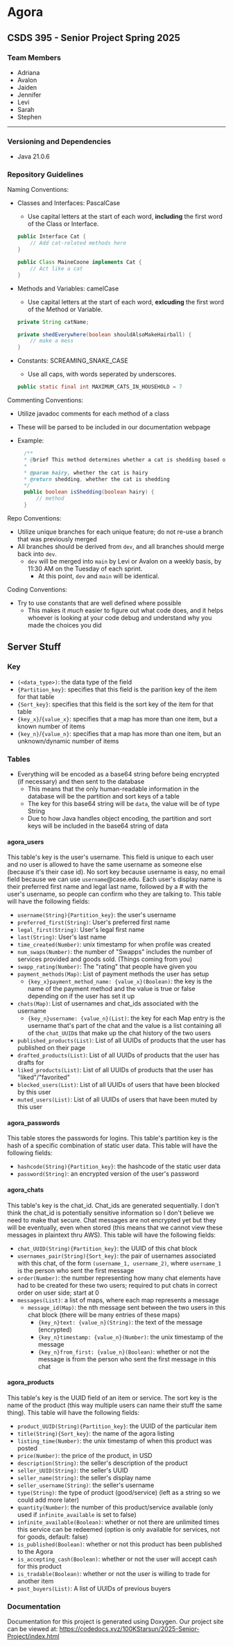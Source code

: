 # Agora

## CSDS 395 - Senior Project Spring 2025

### Team Members

- Adriana
- Avalon
- Jaiden
- Jennifer
- Levi
- Sarah
- Stephen

---

### Versioning and Dependencies

- Java 21.0.6

### Repository Guidelines

Naming Conventions:

- Classes and Interfaces: PascalCase
    - Use capital letters at the start of each word, **including** the first word of the Class or Interface.

    ```java
    public Interface Cat {
        // Add cat-related methods here
    }

    public Class MaineCoone implements Cat {
        // Act like a cat
    }
    ```

- Methods and Variables: camelCase
    - Use capital letters at the start of each word, **exlcuding** the first word of the Method or Variable.

    ```java
    private String catName;
    
    private shedEverywhere(boolean shouldAlsoMakeHairball) {
        // make a mess
    }
    ```

- Constants: SCREAMING_SNAKE_CASE
    - Use all caps, with words seperated by underscores.

    ```java
    public static final int MAXIMUM_CATS_IN_HOUSEHOLD = 7
    ```
Commenting Conventions:

- Utilize javadoc comments for each method of a class
- These will be parsed to be included in our documentation webpage

- Example:
  ```java
    /**
    * @brief This method determines whether a cat is shedding based on inputs
    *
    * @param hairy, whether the cat is hairy
    * @return shedding, whether the cat is shedding
    */
    public boolean isShedding(boolean hairy) {
        // method
    }
    ```

Repo Conventions:

- Utilize unique branches for each unique feature; do not re-use a branch that was previously merged
- All branches should be derived from `dev`, and all branches should merge back into `dev`.
    - `dev` will be merged into `main` by Levi or Avalon on a weekly basis, by 11:30 AM on the Tuesday of each sprint.
        - At this point, `dev` and `main` will be identical.

Coding Conventions:

- Try to use constants that are well defined where possible
    - This makes it *much* easier to figure out what code does, and it helps whoever is looking at your code debug and understand why you made the choices you did

## Server Stuff

### Key

- `(<data_type>)`: the data type of the field
- `{Partition_key}`: specifies that this field is the parition key of the item for that table
- `{Sort_key}`: specifies that this field is the sort key of the item for that table
- `{key_x}`/`{value_x}`: specifies that a map has more than one item, but a known number of items
- `{key_n}`/`{value_n}`: specifies that a map has more than one item, but an unknown/dynamic number of items

### Tables

- Everything will be encoded as a base64 string before being encrypted (if necessary) and then sent to the database
    - This means that the only human-readable information in the database will be the partition and sort keys of a table
    - The key for this base64 string will be `data`, the value will be of type String
    - Due to how Java handles object encoding, the partition and sort keys will be included in the base64 string of data

#### agora_users

This table's key is the user's username. This field is unique to each user and no user is allowed to have the same username as someone else (because it's their case id). No sort key because username is easy, no email field because we can use `username`@case.edu. Each user's display name is their preferred first name and legal last name, followed by a # with the user's username, so people can confirm who they are talking to. This table will have the following fields:

- `username(String){Partition_key}`: the user's username
- `preferred_first(String)`: User's preferred first name
- `legal_first(String)`: User's legal first name
- `last(String)`: User's last name
- `time_created(Number)`: unix timestamp for when profile was created
- `num_swaps(Number)`: the number of "Swapps" includes the number of services provided and goods sold. (Things coming from you)
- `swapp_rating(Number)`: The "rating" that people have given you
- `payment_methods(Map)`: List of payment methods the user has setup
    - `{key_x}payment_method_name: {value_x}(Boolean)`: the key is the name of the payment method and the value is true or false depending on if the user has set it up
- `chats(Map)`: List of usernames and chat_ids associated with the username
    - `{key_n}username: {value_n}(List)`: the key for each Map entry is the username that's part of the chat and the value is a list containing all of the `chat_UUID`s that make up the chat history of the two users
- `published_products(List)`: List of all UUIDs of products that the user has published on their page
- `drafted_products(List)`: List of all UUIDs of products that the user has drafts for
- `liked_products(List)`: List of all UUIDs of products that the user has "liked"/"favorited"
- `blocked_users(List)`: List of all UUIDs of users that have been blocked by this user
- `muted_users(List)`: List of all UUIDs of users that have been muted by this user

#### agora_passwords

This table stores the passwords for logins. This table's partition key is the hash of a specific combination of static user data. This table will have the following fields:

- `hashcode(String){Partition_key}`: the hashcode of the static user data
- `password(String)`: an encrypted version of the user's password

#### agora_chats

This table's key is the chat_id. Chat_ids are generated sequentially. I don't think the chat_id is potentially sensitive information so I don't believe we need to make that secure. Chat messages are not encrypted yet but they will be eventually, even when stored (this means that we cannot view these messages in plaintext thru AWS). This table will have the following fields:

- `chat_UUID(String){Partition_key}`: the UUID of this chat block
- `usernames_pair(String){Sort_key}`: the pair of usernames associated with this chat, of the form `(username_1, username_2)`, where `username_1` is the person who sent the first message
- `order(Number)`: the number representing how many chat elements have had to be created for these two users; required to put chats in correct order on user side; start at 0
- `messages(List)`: a list of maps, where each map represents a message
    - `message_id(Map)`: the nth message sent between the two users in this chat block (there will be many entries of these maps)
        - `{key_n}text: {value_n}(String)`: the text of the message (encrypted)
        - `{key_n}timestamp: {value_n}(Number)`: the unix timestamp of the message
        - `{key_n}from_first: {value_n}(Boolean)`: whether or not the message is from the person who sent the first message in this chat

#### agora_products

This table's key is the UUID field of an item or service. The sort key is the name of the product (this way multiple users can name their stuff the same thing). This table will have the following fields:

- `product_UUID(String){Partition_key}`: the UUID of the particular item
- `title(String){Sort_key}`: the name of the agora listing
- `listing_time(Number)`: the unix timestamp of when this product was posted
- `price(Number)`: the price of the product, in USD
- `description(String)`: the seller's description of the product
- `seller_UUID(String)`: the seller's UUID
- `seller_name(String)`: the seller's display name
- `seller_username(String)`: the seller's username
- `type(String)`: the type of product (good/service) (left as a string so we could add more later)
- `quantity(Number)`: the number of this product/service available (only used if `infinite_available` is set to false)
- `infinite_available(Boolean)`: whether or not there are unlimited times this service can be redeemed (option is only available for services, not for goods, default: false)
- `is_published(Boolean)`: whether or not this product has been published to the Agora
- `is_accepting_cash(Boolean)`: whether or not the user will accept cash for this product
- `is_tradable(Boolean)`: whether or not the user is willing to trade for another item
- `past_buyers(List)`: A list of UUIDs of previous buyers

### Documentation

Documentation for this project is generated using Doxygen. Our project site can be viewed at:
https://codedocs.xyz/100KStarsun/2025-Senior-Project/index.html
